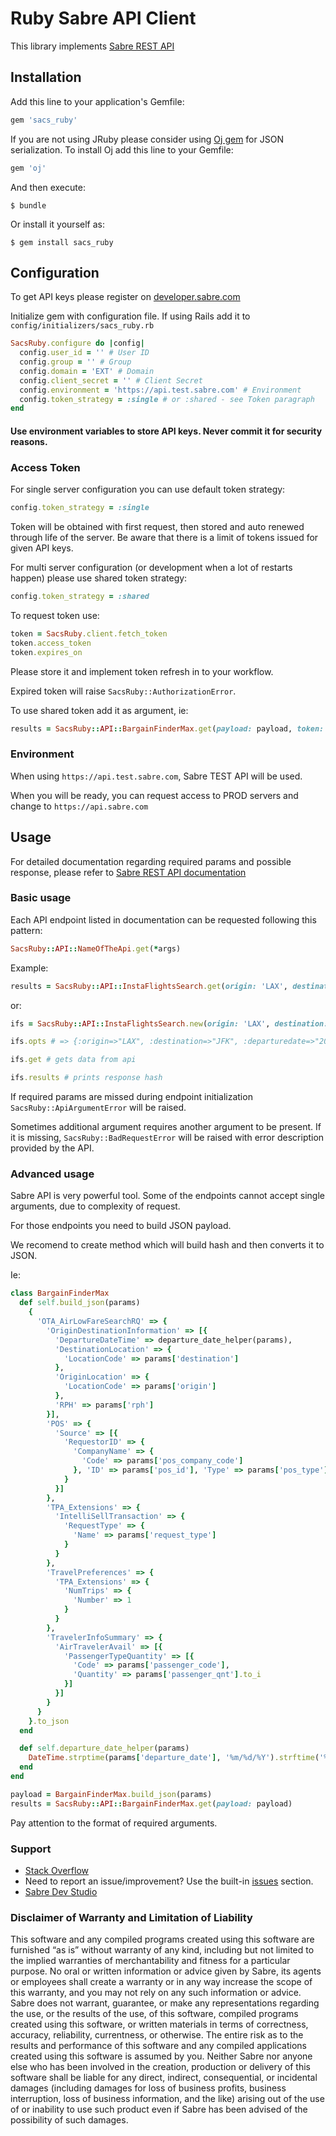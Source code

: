 # Ruby Sabre API Client

This library implements [Sabre REST API](https://developer.sabre.com/docs/read/REST_APIs)

## Installation

Add this line to your application's Gemfile:

```ruby
gem 'sacs_ruby'
```

If you are not using JRuby please consider using [Oj gem](https://github.com/ohler55/oj) for JSON serialization.
To install Oj add this line to your Gemfile:

```ruby
gem 'oj'
```

And then execute:

    $ bundle

Or install it yourself as:

    $ gem install sacs_ruby

## Configuration

To get API keys please register on [developer.sabre.com](https://developer.sabre.com/member/register)

Initialize gem with configuration file. If using Rails add it to `config/initializers/sacs_ruby.rb`

```ruby
SacsRuby.configure do |config|
  config.user_id = '' # User ID
  config.group = '' # Group
  config.domain = 'EXT' # Domain
  config.client_secret = '' # Client Secret
  config.environment = 'https://api.test.sabre.com' # Environment
  config.token_strategy = :single # or :shared - see Token paragraph
end
```

#### Use environment variables to store API keys. Never commit it for security reasons.

### Access Token

For single server configuration you can use default token strategy:
```ruby
config.token_strategy = :single
```
Token will be obtained with first request, then stored and auto renewed through life of the server.
Be aware that there is a limit of tokens issued for given API keys.

For multi server configuration (or development when a lot of restarts happen) please
use shared token strategy:
```ruby
config.token_strategy = :shared
```

To request token use:
```ruby
token = SacsRuby.client.fetch_token
token.access_token
token.expires_on
```
Please store it and implement token refresh in to your workflow.

Expired token will raise `SacsRuby::AuthorizationError`.

To use shared token add it as argument, ie:
```ruby
results = SacsRuby::API::BargainFinderMax.get(payload: payload, token: received_access_token)
```

### Environment

When using `https://api.test.sabre.com`, Sabre TEST API will be used.

When you will be ready, you can request access to PROD servers and change to
`https://api.sabre.com`

## Usage

For detailed documentation regarding required params and possible response, please refer to [Sabre REST API documentation](https://developer.sabre.com/docs/read/REST_APIs)

### Basic usage

Each API endpoint listed in documentation can be requested following this pattern:
```ruby
SacsRuby::API::NameOfTheApi.get(*args)
```

Example:

```ruby
results = SacsRuby::API::InstaFlightsSearch.get(origin: 'LAX', destination: 'JFK', departuredate: '2015-12-01', returndate: '2015-12-06') # add `token: token_string` if needed
```

or:

```ruby
ifs = SacsRuby::API::InstaFlightsSearch.new(origin: 'LAX', destination: 'JFK', departuredate: '2015-12-04', returndate: '2015-12-06')

ifs.opts # => {:origin=>"LAX", :destination=>"JFK", :departuredate=>"2015-12-04", :returndate=>"2015-12-06"}

ifs.get # gets data from api

ifs.results # prints response hash
```

If required params are missed during endpoint initialization `SacsRuby::ApiArgumentError` will be raised.

Sometimes additional argument requires another argument to be present.
If it is missing, `SacsRuby::BadRequestError` will be raised with error description provided by the API.


### Advanced usage

Sabre API is very powerful tool. Some of the endpoints cannot accept single arguments,
due to complexity of request.

For those endpoints you need to build JSON payload.

We recomend to create method which will build hash and then converts it to JSON.

Ie:
```ruby
class BargainFinderMax
  def self.build_json(params)
    {
      'OTA_AirLowFareSearchRQ' => {
        'OriginDestinationInformation' => [{
          'DepartureDateTime' => departure_date_helper(params),
          'DestinationLocation' => {
            'LocationCode' => params['destination']
          },
          'OriginLocation' => {
            'LocationCode' => params['origin']
          },
          'RPH' => params['rph']
        }],
        'POS' => {
          'Source' => [{
            'RequestorID' => {
              'CompanyName' => {
                'Code' => params['pos_company_code']
              }, 'ID' => params['pos_id'], 'Type' => params['pos_type']
            }
          }]
        },
        'TPA_Extensions' => {
          'IntelliSellTransaction' => {
            'RequestType' => {
              'Name' => params['request_type']
            }
          }
        },
        'TravelPreferences' => {
          'TPA_Extensions' => {
            'NumTrips' => {
              'Number' => 1
            }
          }
        },
        'TravelerInfoSummary' => {
          'AirTravelerAvail' => [{
            'PassengerTypeQuantity' => [{
              'Code' => params['passenger_code'],
              'Quantity' => params['passenger_qnt'].to_i
            }]
          }]
        }
      }
    }.to_json
  end

  def self.departure_date_helper(params)
    DateTime.strptime(params['departure_date'], '%m/%d/%Y').strftime('%FT%T')
  end
end

payload = BargainFinderMax.build_json(params)
results = SacsRuby::API::BargainFinderMax.get(payload: payload)
```
Pay attention to the format of required arguments.

### Support

- [Stack Overflow](http://stackoverflow.com/questions/tagged/sabre)
- Need to report an issue/improvement? Use the built-in [issues](https://github.com/SabreDevStudio/SACS-Ruby/issues) section.
- [Sabre Dev Studio](https://developer.sabre.com/)

### Disclaimer of Warranty and Limitation of Liability
This software and any compiled programs created using this software are furnished “as is” without warranty of any kind, including but not limited to the implied warranties of merchantability and fitness for a particular purpose. No oral or written information or advice given by Sabre, its agents or employees shall create a warranty or in any way increase the scope of this warranty, and you may not rely on any such information or advice. Sabre does not warrant, guarantee, or make any representations regarding the use, or the results of the use, of this software, compiled programs created using this software, or written materials in terms of correctness, accuracy, reliability, currentness, or otherwise. The entire risk as to the results and performance of this software and any compiled applications created using this software is assumed by you. Neither Sabre nor anyone else who has been involved in the creation, production or delivery of this software shall be liable for any direct, indirect, consequential, or incidental damages (including damages for loss of business profits, business interruption, loss of business information, and the like) arising out of the use of or inability to use such product even if Sabre has been advised of the possibility of such damages.
